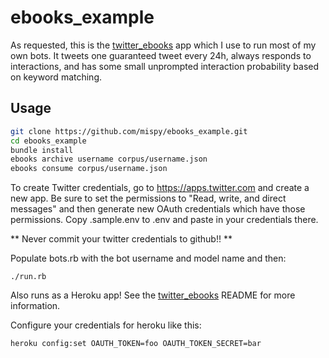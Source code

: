 # ebooks_example

As requested, this is the [twitter_ebooks](https://github.com/mispy/twitter_ebooks) app which I use to run most of my own bots. It tweets one guaranteed tweet every 24h, always responds to interactions, and has some small unprompted interaction probability based on keyword matching.

## Usage

```bash
git clone https://github.com/mispy/ebooks_example.git
cd ebooks_example
bundle install
ebooks archive username corpus/username.json
ebooks consume corpus/username.json
```
To create Twitter credentials, go to https://apps.twitter.com and create a new app.
Be sure to set the permissions to "Read, write, and direct messages" and then generate
new OAuth credentials which have those permissions. Copy .sample.env to .env and paste
in your credentials there.

** Never commit your twitter credentials to github!! **

Populate bots.rb with the bot username and model name and then:

`./run.rb`

Also runs as a Heroku app! See the [twitter_ebooks](https://github.com/mispy/twitter_ebooks) README for more information.

Configure your credentials for heroku like this:

```bash
heroku config:set OAUTH_TOKEN=foo OAUTH_TOKEN_SECRET=bar
```
